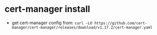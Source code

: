 # cert-manager install

- get cert-manager config from:
  `curl -LO https://github.com/cert-manager/cert-manager/releases/download/v1.17.2/cert-manager.yaml`

